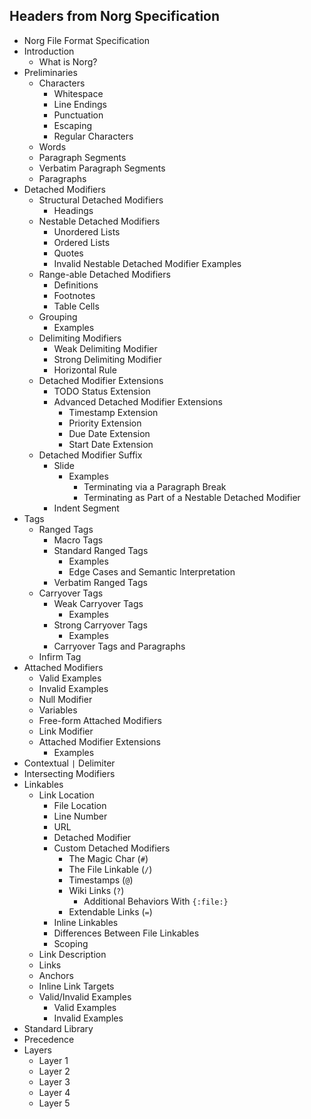 ## Headers from Norg Specification

- Norg File Format Specification
- Introduction
  - What is Norg?
- Preliminaries
  - Characters
    - Whitespace
    - Line Endings
    - Punctuation
    - Escaping
    - Regular Characters
  - Words
  - Paragraph Segments
  - Verbatim Paragraph Segments
  - Paragraphs
- Detached Modifiers
  - Structural Detached Modifiers
    - Headings
  - Nestable Detached Modifiers
    - Unordered Lists
    - Ordered Lists
    - Quotes
    - Invalid Nestable Detached Modifier Examples
  - Range-able Detached Modifiers
    - Definitions
    - Footnotes
    - Table Cells
  - Grouping
    - Examples
  - Delimiting Modifiers
    - Weak Delimiting Modifier
    - Strong Delimiting Modifier
    - Horizontal Rule
  - Detached Modifier Extensions
    - TODO Status Extension
    - Advanced Detached Modifier Extensions
      - Timestamp Extension
      - Priority Extension
      - Due Date Extension
      - Start Date Extension
  - Detached Modifier Suffix
    - Slide
      - Examples
        - Terminating via a Paragraph Break
        - Terminating as Part of a Nestable Detached Modifier
    - Indent Segment
- Tags
  - Ranged Tags
    - Macro Tags
    - Standard Ranged Tags
      - Examples
      - Edge Cases and Semantic Interpretation
    - Verbatim Ranged Tags
  - Carryover Tags
    - Weak Carryover Tags
      - Examples
    - Strong Carryover Tags
      - Examples
    - Carryover Tags and Paragraphs
  - Infirm Tag
- Attached Modifiers
  - Valid Examples
  - Invalid Examples
  - Null Modifier
  - Variables
  - Free-form Attached Modifiers
  - Link Modifier
  - Attached Modifier Extensions
    - Examples
- Contextual `|` Delimiter
- Intersecting Modifiers
- Linkables
  - Link Location
    - File Location
    - Line Number
    - URL
    - Detached Modifier
    - Custom Detached Modifiers
      - The Magic Char (`#`)
      - The File Linkable (`/`)
      - Timestamps (`@`)
      - Wiki Links (`?`)
        - Additional Behaviors With `{:file:}`
      - Extendable Links (`=`)
    - Inline Linkables
    - Differences Between File Linkables
    - Scoping
  - Link Description
  - Links
  - Anchors
  - Inline Link Targets
  - Valid/Invalid Examples
    - Valid Examples
    - Invalid Examples
- Standard Library
- Precedence
- Layers
  - Layer 1
  - Layer 2
  - Layer 3
  - Layer 4
  - Layer 5
